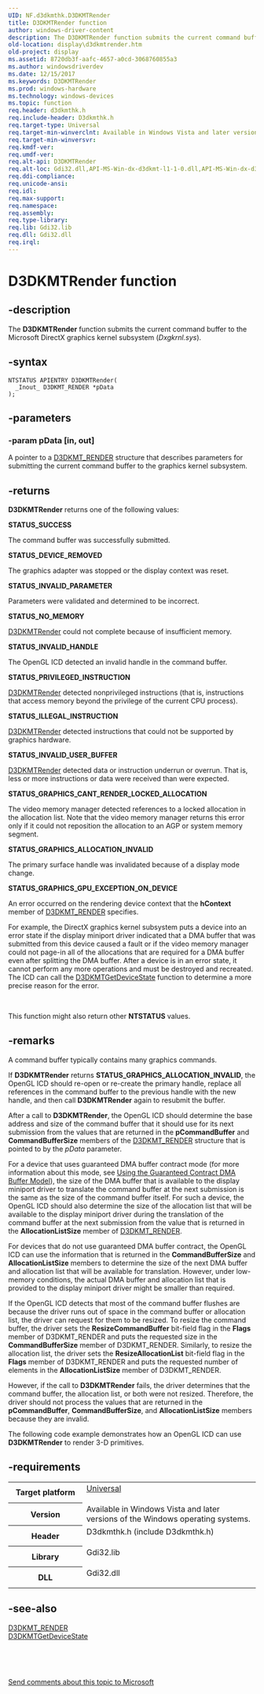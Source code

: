 ```yaml
---
UID: NF.d3dkmthk.D3DKMTRender
title: D3DKMTRender function
author: windows-driver-content
description: The D3DKMTRender function submits the current command buffer to the Microsoft DirectX graphics kernel subsystem (Dxgkrnl.sys).
old-location: display\d3dkmtrender.htm
old-project: display
ms.assetid: 8720db3f-aafc-4657-a0cd-3068760855a3
ms.author: windowsdriverdev
ms.date: 12/15/2017
ms.keywords: D3DKMTRender
ms.prod: windows-hardware
ms.technology: windows-devices
ms.topic: function
req.header: d3dkmthk.h
req.include-header: D3dkmthk.h
req.target-type: Universal
req.target-min-winverclnt: Available in Windows Vista and later versions of the Windows operating systems.
req.target-min-winversvr: 
req.kmdf-ver: 
req.umdf-ver: 
req.alt-api: D3DKMTRender
req.alt-loc: Gdi32.dll,API-MS-Win-dx-d3dkmt-l1-1-0.dll,API-MS-Win-dx-d3dkmt-l1-1-1.dll,API-MS-Win-DX-D3DKMT-L1-1-2.dll
req.ddi-compliance: 
req.unicode-ansi: 
req.idl: 
req.max-support: 
req.namespace: 
req.assembly: 
req.type-library: 
req.lib: Gdi32.lib
req.dll: Gdi32.dll
req.irql: 
---
```


# D3DKMTRender function



## -description
The <b>D3DKMTRender</b> function submits the current command buffer to the Microsoft DirectX graphics kernel subsystem (<i>Dxgkrnl.sys</i>).



## -syntax

````
NTSTATUS APIENTRY D3DKMTRender(
  _Inout_ D3DKMT_RENDER *pData
);
````


## -parameters

### -param pData [in, out]

A pointer to a <a href="display.d3dkmt_render">D3DKMT_RENDER</a> structure that describes parameters for submitting the current command buffer to the graphics kernel subsystem.


## -returns
<b>D3DKMTRender</b> returns one of the following values:
<dl>
<dt><b>STATUS_SUCCESS</b></dt>
</dl>The command buffer was successfully submitted.
<dl>
<dt><b>STATUS_DEVICE_REMOVED</b></dt>
</dl>The graphics adapter was stopped or the display context was reset.
<dl>
<dt><b>STATUS_INVALID_PARAMETER</b></dt>
</dl>Parameters were validated and determined to be incorrect.
<dl>
<dt><b>STATUS_NO_MEMORY</b></dt>
</dl>
<a href="display.d3dkmtrender">D3DKMTRender</a> could not complete because of insufficient memory.
<dl>
<dt><b>STATUS_INVALID_HANDLE</b></dt>
</dl>The OpenGL ICD detected an invalid handle in the command buffer.
<dl>
<dt><b>STATUS_PRIVILEGED_INSTRUCTION</b></dt>
</dl>
<a href="display.d3dkmtrender">D3DKMTRender</a> detected nonprivileged instructions (that is, instructions that access memory beyond the privilege of the current CPU process).
<dl>
<dt><b>STATUS_ILLEGAL_INSTRUCTION</b></dt>
</dl>
<a href="display.d3dkmtrender">D3DKMTRender</a> detected instructions that could not be supported by graphics hardware.
<dl>
<dt><b>STATUS_INVALID_USER_BUFFER</b></dt>
</dl>
<a href="display.d3dkmtrender">D3DKMTRender</a> detected data or instruction underrun or overrun. That is, less or more instructions or data were received than were expected.
<dl>
<dt><b>STATUS_GRAPHICS_CANT_RENDER_LOCKED_ALLOCATION</b></dt>
</dl>The video memory manager detected references to a locked allocation in the allocation list. Note that the video memory manager returns this error only if it could not reposition the allocation to an AGP or system memory segment.
<dl>
<dt><b>STATUS_GRAPHICS_ALLOCATION_INVALID</b></dt>
</dl>The primary surface handle was invalidated because of a display mode change.
<dl>
<dt><b>STATUS_GRAPHICS_GPU_EXCEPTION_ON_DEVICE</b></dt>
</dl>An error occurred on the rendering device context that the <b>hContext</b> member of <a href="display.d3dkmt_render">D3DKMT_RENDER</a> specifies. 

For example, the DirectX graphics kernel subsystem puts a device into an error state if the display miniport driver indicated that a DMA buffer that was submitted from this device caused a fault or if the video memory manager could not page-in all of the allocations that are required for a DMA buffer even after splitting the DMA buffer. After a device is in an error state, it cannot perform any more operations and must be destroyed and recreated. The ICD can call the <a href="display.d3dkmtgetdevicestate">D3DKMTGetDeviceState</a> function to determine a more precise reason for the error. 

 

This function might also return other <b>NTSTATUS</b> values.


## -remarks
A command buffer typically contains many graphics commands.  

If <b>D3DKMTRender</b> returns <b>STATUS_GRAPHICS_ALLOCATION_INVALID</b>, the OpenGL ICD should re-open or re-create the primary handle, replace all references in the command buffer to the previous handle with the new handle, and then call <b>D3DKMTRender</b> again to resubmit the buffer.

After a call to <b>D3DKMTRender</b>, the OpenGL ICD should determine the base address and size of the command buffer that it should use for its next submission from the values that are returned in the <b>pCommandBuffer</b> and <b>CommandBufferSize</b> members of the <a href="display.d3dkmt_render">D3DKMT_RENDER</a> structure that is pointed to by the <i>pData</i> parameter.

For a device that uses guaranteed DMA buffer contract mode (for more information about this mode, see <a href="https://msdn.microsoft.com/fee6f7eb-157b-466d-b482-110a48045283">Using the Guaranteed Contract DMA Buffer Model</a>), the size of the DMA buffer that is available to the display miniport driver to translate the command buffer at the next submission is the same as the size of the command buffer itself. For such a device, the OpenGL ICD should also determine the size of the allocation list that will be available to the display miniport driver during the translation of the command buffer at the next submission from the value that is returned in the <b>AllocationListSize</b> member of <a href="display.d3dkmt_render">D3DKMT_RENDER</a>. 

For devices that do not use guaranteed DMA buffer contract, the OpenGL ICD can use the information that is returned in the <b>CommandBufferSize</b> and <b>AllocationListSize</b> members to determine the size of the next DMA buffer and allocation list that will be available for translation. However, under low-memory conditions, the actual DMA buffer and allocation list that is provided to the display miniport driver might be smaller than required.

If the OpenGL ICD detects that most of the command buffer flushes are because the driver runs out of space in the command buffer or allocation list, the driver can request for them to be resized. To resize the command buffer, the driver sets the <b>ResizeCommandBuffer</b> bit-field flag in the <b>Flags</b> member of D3DKMT_RENDER and puts the requested size in the <b>CommandBufferSize</b> member of D3DKMT_RENDER. Similarly, to resize the allocation list, the driver sets the <b>ResizeAllocationList</b> bit-field flag in the <b>Flags</b> member of D3DKMT_RENDER and puts the requested number of elements in the <b>AllocationListSize</b> member of D3DKMT_RENDER.
<p class="note">However, if the call to <b>D3DKMTRender</b> fails, the driver determines that the command buffer, the allocation list, or both were not resized. Therefore, the driver should not process the values that are returned in the <b>pCommandBuffer</b>, <b>CommandBufferSize</b>, and <b>AllocationListSize</b> members because they are invalid.

The following code example demonstrates how an OpenGL ICD can use <b>D3DKMTRender</b> to render 3-D primitives.


## -requirements
<table>
<tr>
<th width="30%">
Target platform

</th>
<td width="70%">
<dl>
<dt><a href="http://go.microsoft.com/fwlink/p/?linkid=531356" target="_blank">Universal</a></dt>
</dl>
</td>
</tr>
<tr>
<th width="30%">
Version

</th>
<td width="70%">
Available in Windows Vista and later versions of the Windows operating systems.

</td>
</tr>
<tr>
<th width="30%">
Header

</th>
<td width="70%">
<dl>
<dt>D3dkmthk.h (include D3dkmthk.h)</dt>
</dl>
</td>
</tr>
<tr>
<th width="30%">
Library

</th>
<td width="70%">
<dl>
<dt>Gdi32.lib</dt>
</dl>
</td>
</tr>
<tr>
<th width="30%">
DLL

</th>
<td width="70%">
<dl>
<dt>Gdi32.dll</dt>
</dl>
</td>
</tr>
</table>

## -see-also
<dl>
<dt>
<a href="display.d3dkmt_render">D3DKMT_RENDER</a>
</dt>
<dt>
<a href="display.d3dkmtgetdevicestate">D3DKMTGetDeviceState</a>
</dt>
</dl>
 

 

<a href="mailto:wsddocfb@microsoft.com?subject=Documentation%20feedback [display\display]:%20D3DKMTRender function%20 RELEASE:%20(12/15/2017)&amp;body=%0A%0APRIVACY STATEMENT%0A%0AWe use your feedback to improve the documentation. We don't use your email address for any other purpose, and we'll remove your email address from our system after the issue that you're reporting is fixed. While we're working to fix this issue, we might send you an email message to ask for more info. Later, we might also send you an email message to let you know that we've addressed your feedback.%0A%0AFor more info about Microsoft's privacy policy, see http://privacy.microsoft.com/en-us/default.aspx." title="Send comments about this topic to Microsoft">Send comments about this topic to Microsoft</a>

